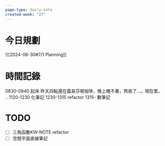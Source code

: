 ```yaml
---
page-type: daily-note
created-week: "27"
---
```

# 今日規劃
![[2024-06-30#7/1 Planning]]
# 時間記錄
0830-0840 起床
昨天四點還在露易莎喝咖啡，晚上睡不著，熬夜了...。現在累。
..
1120-1230 化筆記
1230-1315 refactor
1315- 數筆記

# TODO
- [ ] 三角函數KW-NOTE refactor
- [ ] 空間平面直線筆記